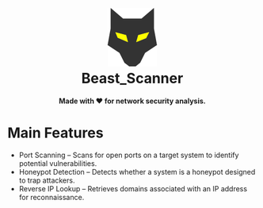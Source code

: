 
<h1 align="center">
  <br>
  <a href="https://github.com/Script-Hussle/Beast_Scanner"> <img src="https://github.com/Script-Hussle/Beast_Scanner/blob/main/68747470733a2f2f696d6167652e6962622e636f2f6d784f39727a2f7265636f6e646f672e706e67.png?raw=true" alt="Beaast"></a>
  <br>
   Beast_Scanner
  <br>
</h1>
<h4 align="center">Made with ❤️ for network security analysis.</h4>
<h1>Main Features</h1>
<ul>
  <li>Port Scanning – Scans for open ports on a target system to identify potential vulnerabilities.</li>
  <li>Honeypot Detection – Detects whether a system is a honeypot designed to trap attackers.</li>
  <li>Reverse IP Lookup – Retrieves domains associated with an IP address for reconnaissance.</li>
</ul>


